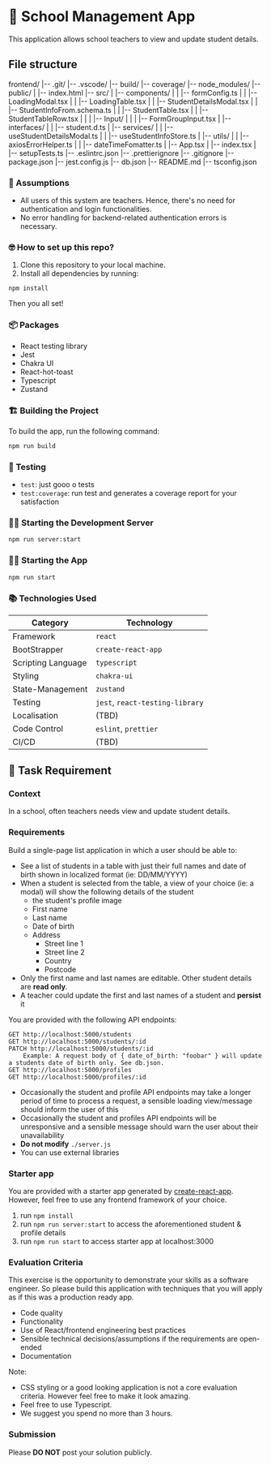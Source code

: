 # 🚀 School Management App

This application allows school teachers to view and update student details.

## File structure

frontend/
|-- .git/
|-- .vscode/
|-- build/
|-- coverage/
|-- node_modules/
|-- public/
| |-- index.html
|-- src/
| |-- components/
| | |-- formConfig.ts
| | |-- LoadingModal.tsx
| | |-- LoadingTable.tsx
| | |-- StudentDetailsModal.tsx
| | |-- StudentInfoFrom.schema.ts
| | |-- StudentTable.tsx
| | |-- StudentTableRow.tsx
| | | |-- Input/
| | | |-- FormGroupInput.tsx
| |-- interfaces/
| | |-- student.d.ts
| |-- services/
| | |-- useStudentDetailsModal.ts
| | |-- useStudentInfoStore.ts
| |-- utils/
| | |-- axiosErrorHelper.ts
| | |-- dateTimeFomatter.ts
| |-- App.tsx
| |-- index.tsx
| |-- setupTests.ts
|-- .eslintrc.json
|-- .prettierignore
|-- .gitignore
|-- package.json
|-- jest.config.js
|-- db.json
|-- README.md
|-- tsconfig.json

### 🤔 Assumptions

- All users of this system are teachers. Hence, there's no need for authentication and login functionalities.
- No error handling for backend-related authentication errors is necessary.

### 🤓 How to set up this repo?

1. Clone this repository to your local machine.
2. Install all dependencies by running:

```
npm install
```

Then you all set!

### 📦 Packages

- React testing library
- Jest
- Chakra UI
- React-hot-toast
- Typescript
- Zustand

### 🏗️ Building the Project

To build the app, run the following command:

```bash
npm run build
```

### 🧪 Testing

- `test`: just gooo o tests
- `test:coverage`: run test and generates a coverage report for your satisfaction

### 🧑‍💻 Starting the Development Server

```bash
npm run server:start
```

### 🧑‍💻 Starting the App

```bash
npm run start
```

### 📚 Technologies Used

| Category           | Technology                      |
| ------------------ | ------------------------------- |
| Framework          | `react`                         |
| BootStrapper       | `create-react-app`              |
| Scripting Language | `typescript`                    |
| Styling            | `chakra-ui`                     |
| State-Management   | `zustand`                       |
| Testing            | `jest`, `react-testing-library` |
| Localisation       | (TBD)                           |
| Code Control       | `eslint`, `prettier`            |
| CI/CD              | (TBD)                           |

## 📝 Task Requirement

### Context

In a school, often teachers needs view and update student details.

### Requirements

Build a single-page list application in which a user should be able to:

- See a list of students in a table with just their full names and date of birth shown in localized format (ie: DD/MM/YYYY)
- When a student is selected from the table, a view of your choice (ie: a modal) will show the following details of the student
  - the student's profile image
  - First name
  - Last name
  - Date of birth
  - Address
    - Street line 1
    - Street line 2
    - Country
    - Postcode
- Only the first name and last names are editable. Other student details are **read only**.
- A teacher could update the first and last names of a student and **persist** it

You are provided with the following API endpoints:

```
GET http://localhost:5000/students
GET http://localhost:5000/students/:id
PATCH http://localhost:5000/students/:id
    Example: A request body of { date_of_birth: "foobar" } will update a students date of birth only. See db.json.
GET http://localhost:5000/profiles
GET http://localhost:5000/profiles/:id

```

- Occasionally the student and profile API endpoints may take a longer period of time to process a request, a sensible loading view/message should inform the user of this
- Occasionally the student and profiles API endpoints will be unresponsive and a sensible message should warn the user about their unavailability
- **Do not modify** `./server.js`
- You can use external libraries

### Starter app

You are provided with a starter app generated by [create-react-app](https://reactjs.org/docs/create-a-new-react-app.html).
However, feel free to use any frontend framework of your choice.

1. run `npm install`
2. run `npm run server:start` to access the aforementioned student & profile details
3. run `npm run start` to access starter app at localhost:3000

### Evaluation Criteria

This exercise is the opportunity to demonstrate your skills as a software engineer. So please build this application with techniques that you will apply as if this was a production ready app.

- Code quality
- Functionality
- Use of React/frontend engineering best practices
- Sensible technical decisions/assumptions if the requirements are open-ended
- Documentation

Note:

- CSS styling or a good looking application is not a core evaluation criteria. However feel free to make it look amazing.
- Feel free to use Typescript.
- We suggest you spend no more than 3 hours.

### Submission

Please **DO NOT** post your solution publicly.

